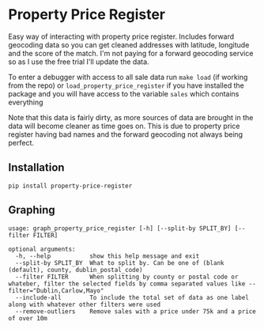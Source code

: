 Property Price Register
=======================

Easy way of interacting with property price register. Includes forward geocoding data so you can get cleaned addresses with latitude, longitude and the score of the match. I'm not paying for a forward geocoding service so as I use the free trial I'll update the data.

To enter a debugger with access to all sale data run `make load` (if working from the repo) or `load_property_price_register` if you have installed the package and you will have access to the variable `sales` which contains everything

Note that this data is fairly dirty, as more sources of data are brought in the data will become cleaner as time goes on. This is due to property price register having bad names and the forward geocoding not always being perfect.

Installation
------------

`pip install property-price-register`


Graphing
--------

```
usage: graph_property_price_register [-h] [--split-by SPLIT_BY] [--filter FILTER]

optional arguments:
  -h, --help           show this help message and exit
  --split-by SPLIT_BY  What to split by. Can be one of (blank (default), county, dublin_postal_code)
  --filter FILTER      When splitting by county or postal code or whateber, filter the selected fields by comma separated values like --filter="Dublin,Carlow,Mayo"
  --include-all        To include the total set of data as one label along with whatever other filters were used
  --remove-outliers    Remove sales with a price under 75k and a price of over 10m
```
